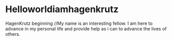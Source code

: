 # Helloworldiamhagenkrutz
HagenKrutz beginning
//My name is an interesting fellow. I am here to advance in my personal life and provide help as i can to advance the lives of others.
